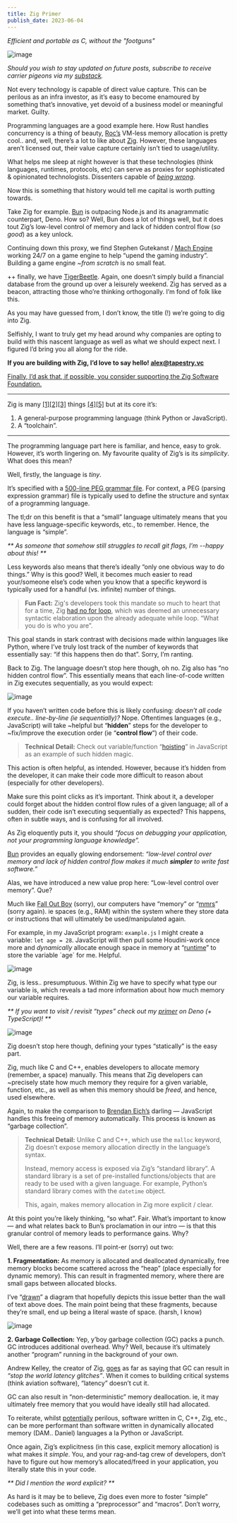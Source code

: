 ```yaml
---
title: Zig Primer
publish_date: 2023-06-04
---
```


_Efficient and portable as C, without the "footguns"_

![image](https://github.com/alexmackenzie-wx/blog/assets/44316926/ac4e6385-d035-4113-ba86-754c2dad5baf)

_Should you wish to stay updated on future posts, subscribe to receive carrier pigeons via my [substack](https://whynowtech.substack.com/)._

Not every technology is capable of direct value capture. This can be perilous as an infra investor, as it’s easy to become enamoured by something that’s innovative, yet devoid of a business model or meaningful market. Guilty. 

Programming languages are a good example here. How Rust handles concurrency is a thing of beauty, [Roc’s](https://www.roc-lang.org/) VM-less memory allocation is pretty cool.. and, well, there’s a lot to like about [Zig](https://ziglang.org/). However, these languages aren’t licensed out, their value capture certainly isn’t tied to usage/utility.

What helps me sleep at night however is that these technologies (think languages, runtimes, protocols, etc) can serve as proxies for sophisticated & opinionated technologists. Dissenters capable of _[being wrong](https://whynowtech.substack.com/p/deno#:~:text=The%20theoretical%20physicist%2C%20Wolfgang%20Pauli%2C%20is%20widely%20attributed%20for%20the%20counter%2Dintuitive%20critique%3A%20%E2%80%9Cit%E2%80%99s%20not%20even%20wrong%E2%80%9D.)_. 

Now this is something that history would tell me capital is worth putting towards.

Take Zig for example. [Bun](https://bun.sh/) is outpacing Node.js and its anagrammatic counterpart, Deno. How so? Well, Bun does a lot of things well, but it does tout Zig’s low-level control of memory and lack of hidden control flow (_so good_) as a key unlock. 

Continuing down this proxy, we find Stephen Gutekanst / [Mach Engine](https://machengine.org/#early-stages) working 24/7 on a game engine to help “upend the gaming industry”. Building a game engine _~from scratch_ is no small feat. 

++ finally, we have [TigerBeetle](https://tigerbeetle.com/). Again, one doesn’t simply build a financial database from the ground up over a leisurely weekend. Zig has served as a beacon, attracting those who’re thinking orthogonally. I’m fond of folk like this.

As you may have guessed from, I don’t know, the title (!) we’re going to dig into Zig.

Selfishly, I want to truly get my head around why companies are opting to build with this nascent language as well as what we should expect next. I figured I’d bring you all along for the ride. 

**If you are building with Zig, I’d love to say hello! alex@tapestry.vc**

[Finally, I’d ask that, if possible, you consider supporting the Zig Software Foundation.](https://github.com/sponsors/ziglang)

---
Zig is many [[1]](https://mitchellh.com/zig/tokenizer)[[2]](https://mitchellh.com/zig/parser)[[3]](https://mitchellh.com/zig/astgen) things [[4]](https://mitchellh.com/zig/sema)[[5]](https://mitchellh.com/zig/build-internals) but at its core it’s: 

1. A general-purpose programming language (think Python or JavaScript).
2. A “toolchain”.  
---

The programming language part here is familiar, and hence, easy to grok. However, it’s worth lingering on. My favourite quality of Zig’s is its _simplicity_. What does this mean?

Well, firstly, the language is _tiny_. 

It’s specified with a [500-line PEG grammar file](https://ziglang.org/documentation/master/#Grammar). For context, a PEG (parsing expression grammar) file is typically used to define the structure and syntax of a programming language.

The tl;dr on this benefit is that a “small” language ultimately means that you have less language-specific keywords, etc., to remember. Hence, the language is “simple”. 

_** As someone that somehow still struggles to recall git flags, I’m --happy about this! **_

Less keywords also means that there’s ideally “only one obvious way to do things.” Why is this good? Well, it becomes much easier to read your/someone else’s code when you know that a specific keyword is typically used for a handful (vs. infinite) number of things.

> **Fun Fact:** Zig's developers took this mandate so much to heart that for a time, Zig [had no for loop](https://github.com/ziglang/zig/issues/8292), which was deemed an unnecessary syntactic elaboration upon the already adequate while loop. “What you do is who you are”.

This goal stands in stark contrast with decisions made within languages like Python, where I’ve truly lost track of the number of keywords that essentially say: “if this happens then do that”. Sorry, I’m ranting. 

Back to Zig. The language doesn’t stop here though, oh no. Zig also has “no hidden control flow”. This essentially means that each line-of-code written in Zig executes sequentially, as you would expect:

![image](https://github.com/alexmackenzie-wx/blog/assets/44316926/b233beb5-d6e0-4751-a6d5-eeb7d093580b)

If you haven’t written code before this is likely confusing: _doesn’t all code execute.. line-by-line (ie sequentially)?_ Nope. Oftentimes languages (e.g., JavaScript) will take ~helpful but “**hidden**” steps for the developer to ~fix/improve the execution order (ie “**control flow**”) of their code.

> **Technical Detail:** Check out variable/function “[hoisting](https://www.digitalocean.com/community/tutorials/understanding-hoisting-in-javascript)” in JavaScript as an example of such hidden magic.

This action is often helpful, as intended. However, because it’s hidden from the developer, it can make their code more difficult to reason about (especially for other developers). 

Make sure this point clicks as it’s important. Think about it, a developer could forget about the hidden control flow rules of a given language; all of a sudden, their code isn’t executing sequentially as expected? This happens, often in subtle ways, and is confusing for all involved.  

As Zig eloquently puts it, you should _“focus on debugging your application, not your programming language knowledge”._

[Bun](https://bun.sh/) provides an equally glowing endorsement: _“low-level control over memory and lack of hidden control flow makes it much **simpler** to write fast software.”_

Alas, we have introduced a new value prop here: “Low-level control over memory”. Que?

Much like [Fall Out Boy](https://genius.com/Fall-out-boy-thnks-fr-th-mmrs-lyrics) (sorry), our computers have “memory” or “[mmrs](https://genius.com/Fall-out-boy-thnks-fr-th-mmrs-lyrics)” (sorry again). ie spaces (e.g., RAM) within the system where they store data or instructions that will ultimately be used/manipulated again. 

For example, in my JavaScript program: `example.js` I might create a variable: `let age = 28`. JavaScript will then pull some Houdini-work once more and _dynamically_ allocate enough space in memory at “[runtime](https://whynowtech.substack.com/p/deno#:~:text=A%20%E2%80%9Cruntime%E2%80%9D%20is%20a%20piece%20of%20software%20that%20helps%20developers%20create%2C%20compile%20and%20execute%20programs.%20To%20grossly%20oversimplify%2C%20execute%20%3D%20make%20a%20program%20do%20what%20it%E2%80%99s%20supposed%20to%20do.)” to store the variable `age` for me. Helpful.

![image](https://github.com/alexmackenzie-wx/blog/assets/44316926/a955d20a-24ec-4b10-a431-6710589ebea9)

Zig, is less.. presumptuous. Within Zig we have to specify what type our variable is, which reveals a tad more information about how much memory our variable requires.

_** If you want to visit / revisit “types” check out my [primer](https://whynowtech.substack.com/p/deno#:~:text=In%20programming%20languages%2C%20%E2%80%9Ctypes%E2%80%9D%20are%20a%20set%20of%20categories%20that%20describe%20what%20a%20value%20in%20a%20program%20is%20(ie%20is%20it%20a%20number%2C%20a%20string%2C%20a%20boolean%2C%20etc.)%2C%20and%20as%20a%20result%2C%20what%20operations%20can%20be%20taken%20on%20the%20value.) on Deno (+ TypeScript)! **_

![image](https://github.com/alexmackenzie-wx/blog/assets/44316926/067ee097-55dc-4a87-b0a7-c75eaa44a044)

Zig doesn’t stop here though, defining your types “statically” is the easy part. 

Zig, much like C and C++, enables developers to allocate memory (remember, a space) manually. This means that Zig developers can ~precisely state how much memory they require for a given variable, function, etc., as well as when this memory should be _freed_, and hence, used elsewhere.

Again, to make the comparison to [Brendan Eich’s](https://en.wikipedia.org/wiki/Brendan_Eich#:~:text=Brendan%20Eich%20(/%CB%88a%C9%AAk/%3B%20born%20July%204%2C%201961)%5B1%5D%20is%20an%20American%20computer%20programmer%20and%20technology%20executive.%20He%20created%20the%20JavaScript%20programming%20language) darling — JavaScript handles this freeing of memory automatically. This process is known as “garbage collection”.

>**Technical Detail:** Unlike C and C++, which use the `malloc` keyword, Zig doesn’t expose memory allocation directly in the language’s syntax. 
>
>Instead, memory access is exposed via Zig’s “standard library”. 
>A standard library is a set of pre-installed functions/objects that are ready to be used with a given language. For example, Python’s standard library comes with the `datetime` object. 
>
>This, again, makes memory allocation in Zig more explicit / clear.

At this point you’re likely thinking, “so what”. Fair. What’s important to know — and what relates back to Bun’s proclamation in our intro — is that this granular control of memory leads to performance gains. Why?

Well, there are a few reasons. I’ll point-er (sorry) out two:

**1. Fragmentation:** As memory is allocated and deallocated dynamically, free memory blocks become scattered across the “heap” (place especially for dynamic memory). This can result in fragmented memory, where there are small gaps between allocated blocks. 

I’ve “[drawn](https://excalidraw.com/)” a diagram that hopefully depicts this issue better than the wall of text above does. The main point being that these fragments, because they’re small, end up being a literal waste of space. (harsh, I know)

![image](https://github.com/alexmackenzie-wx/blog/assets/44316926/5f650510-acee-471b-b90d-8f296bea5171)

**2. Garbage Collection:** Yep, y’boy garbage collection (GC) packs a punch. GC  introduces additional overhead. Why? Well, because it’s ultimately another “program” running in the background of your own.

Andrew Kelley, the creator of Zig, [goes](https://www.youtube.com/watch?v=Gv2I7qTux7g) as far as saying that GC can result in _“stop the world latency glitches”_. When it comes to building critical systems (think aviation software), “latency” doesn’t cut it. 

GC can also result in “non-deterministic” memory deallocation. ie, it may ultimately free memory that you would have ideally still had allocated.

To reiterate, whilst [potentially](https://www.zdnet.com/article/microsoft-70-percent-of-all-security-bugs-are-memory-safety-issues/#:~:text=Microsoft%3A%2070%20percent%20of%20all%20security%20bugs%20are%20memory%20safety%20issues) perilous, software written in C, C++, Zig, etc., can be more performant than software written in dynamically allocated memory (DAM.. Daniel) languages a la Python or JavaScript.

Once again, Zig’s explicitness (in this case, explicit memory allocation) is what makes it _simple_. You, and your rag-and-tag crew of developers, don’t have to figure out how memory’s allocated/freed in your application, you literally state this in your code.

_** Did I mention the word explicit? **_

As hard is it may be to believe, Zig does even more to foster “simple” codebases such as omitting a “preprocessor” and “macros”. Don’t worry, we’ll get into what these terms mean.

